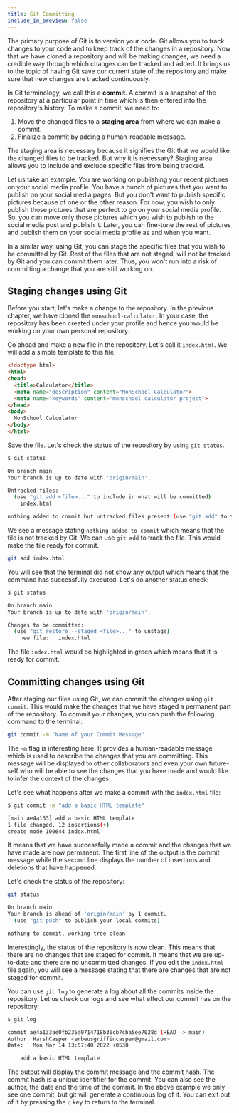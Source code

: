 ```yaml
---
title: Git Committing
include_in_preview: false
---
```


The primary purpose of Git is to version your code. Git allows you to track changes to your code and to keep track of the changes in a repository. Now that we have cloned a repository and will be making changes, we need a credible way through which changes can be tracked and added. It brings us to the topic of having Git save our current state of the repository and make sure that new changes are tracked continuously.

In Git terminology, we call this a **commit**. A commit is a snapshot of the repository at a particular point in time which is then entered into the repository's history. To make a commit, we need to:

1. Move the changed files to a **staging area** from where we can make a commit.
2. Finalize a commit by adding a human-readable message.

The staging area is necessary because it signifies the Git that we would like the changed files to be tracked. But why it is necessary? Staging area allows you to include and exclude specific files from being tracked. 

Let us take an example. You are working on publishing your recent pictures on your social media profile. You have a bunch of pictures that you want to publish on your social media pages. But you don't want to publish specific pictures because of one or the other reason. For now, you wish to only publish those pictures that are perfect to go on your social media profile. So, you can move only those pictures which you wish to publish to the social media post and publish it. Later, you can fine-tune the rest of pictures and publish them on your social media profile as and when you want.

In a similar way, using Git, you can stage the specific files that you wish to be committed by Git. Rest of the files that are not staged, will not be tracked by Git and you can commit them later. Thus, you won't run into a risk of committing a change that you are still working on.

## Staging changes using Git

Before you start, let's make a change to the repository. In the previous chapter, we have cloned the `monschool-calculator`. In your case, the repository has been created under your profile and hence you would be working on your own personal repository.

Go ahead and make a new file in the repository. Let's call it `index.html`. We will add a simple template to this file.

```html
<!doctype html>
<html>
<head>
  <title>Calculator</title>
  <meta name="description" content="MonSchool Calculator">
  <meta name="keywords" content="monschool calculator project">
</head>
<body>
  MonSchool Calculator
</body>
</html>
```

Save the file. Let's check the status of the repository by using `git status`.

```sh
$ git status

On branch main
Your branch is up to date with 'origin/main'.

Untracked files:
  (use "git add <file>..." to include in what will be committed)
	index.html

nothing added to commit but untracked files present (use "git add" to track)
```

We see a message stating `nothing added to commit` which means that the file is not tracked by Git. We can use `git add` to track the file. This would make the file ready for commit.

```sh
git add index.html
```

You will see that the terminal did not show any output which means that the command has successfully executed. Let's do another status check:

```sh
$ git status

On branch main
Your branch is up to date with 'origin/main'.

Changes to be committed:
  (use "git restore --staged <file>..." to unstage)
	new file:   index.html
```

The file `index.html` would be highlighted in green which means that it is ready for commit.

## Committing changes using Git

After staging our files using Git, we can commit the changes using `git commit`. This would make the changes that we have staged a permanent part of the repository. To commit your changes, you can push the following command to the terminal:

```sh
git commit -m "Name of your Commit Message"
```

The `-m` flag is interesting here. It provides a human-readable message which is used to describe the changes that you are committing. This message will be displayed to other collaborators and even your own future-self who will be able to see the changes that you have made and would like to infer the context of the changes.

Let's see what happens after we make a commit with the `index.html` file:

```sh
$ git commit -m "add a basic HTML template"

[main ae4a133] add a basic HTML template
1 file changed, 12 insertions(+)
create mode 100644 index.html
```

It means that we have successfully made a commit and the changes that we have made are now permanent. The first line of the output is the commit message while the second line displays the number of insertions and deletions that have happened.

Let's check the status of the repository:

```sh
git status

On branch main
Your branch is ahead of 'origin/main' by 1 commit.
  (use "git push" to publish your local commits)

nothing to commit, working tree clean
```

Interestingly, the status of the repository is now clean. This means that there are no changes that are staged for commit. It means that we are up-to-date and there are no uncommitted changes. If you edit the `index.html` file again, you will see a message stating that there are changes that are not staged for commit.

You can use `git log` to generate a log about all the commits inside the repository. Let us check our logs and see what effect our commit has on the repository:

```sh
$ git log

commit ae4a133ae0fb235a0714718b36cb7cba5ee7028d (HEAD -> main)
Author: HarshCasper <erbeusgriffincasper@gmail.com>
Date:   Mon Mar 14 13:57:40 2022 +0530

    add a basic HTML template
```

The output will display the commit message and the commit hash. The commit hash is a unique identifier for the commit. You can also see the author, the date and the time of the commit. In the above example we only see one commit, but git will generate a continuous log of it. You can exit out of it by pressing the `q` key to return to the terminal.
